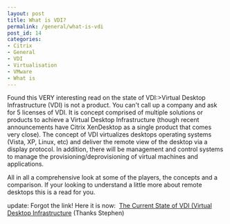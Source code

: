 ```yaml
---
layout: post
title: What is VDI?
permalink: /general/what-is-vdi
post_id: 14
categories:
- Citrix
- General
- VDI
- Virtualisation
- VMware
- What is
---
```


Found this VERY interesting read on the state of VDI:>Virtual Desktop Infrastructure (VDI) is not a product. You can't call up a company and ask for 5 licenses of VDI. It is concept comprised of multiple solutions or products to achieve a Virtual Desktop Infrastructure (though recent announcements have Citrix XenDesktop as a single product that comes very close). The concept of VDI virtualizes desktops operating systems (Vista, XP, Linux, etc) and deliver the remote view of the desktop via a display protocol. In addition, there will be management and control systems to manage the provisioning/deprovisioning of virtual machines and applications.

All in all a comprehensive look at some of the players, the concepts and a comparison. If your looking to understand a little more about remote desktops this is a read for you.

update: Forgot the link! Here it is now: 
[The Current State of VDI (Virtual Desktop Infrastructure](http://alsolorzano.com/blogs/tips__tricks/archive/2007/11/21/state-of-the-union-what-is-going-on-with-vdi-virtual-desktop-infrastructure.aspx) (Thanks Stephen)

